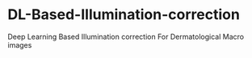 # DL-Based-Illumination-correction
Deep Learning Based Illumination correction For Dermatological Macro images
